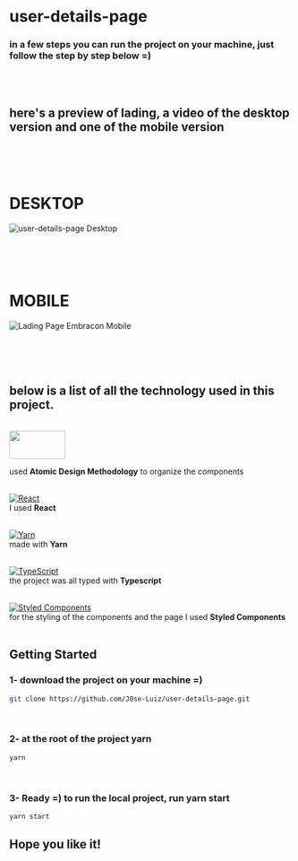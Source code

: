 # user-details-page

 ### in a few steps you can run the project on your machine, just follow the step by step below =)
<br/>
<br/>

## here's a preview of lading, a video of the desktop version and one of the mobile version
<br/>
<br/>
<br/>

# DESKTOP

![user-details-page Desktop](public/assets/gifs/Details-User-Page-Desktop.gif)

<br/>
<br/>
<br/>

# MOBILE

![Lading Page Embracon Mobile](public/assets/gifs/Details-User-Page-Mobile.gif)

<br/>
<br/>
<br/>

## below is a list of all the technology used in this project.

<br/>
<a href="https://atomicdesign.bradfrost.com/chapter-2/"> <img src="https://atomicdesign.bradfrost.com/images/content/atomic-design-abstract-concrete.png" width="100" height="50">
</a>
<br/>

 used **Atomic Design Methodology** to organize the components 
 <br/>
 <br/>

 [![React](https://img.shields.io/badge/react-%2320232a.svg?style=for-the-badge&logo=react&logoColor=%2361DAFB)](https://pt-br.reactjs.org/docs/getting-started.html)
<br/>
I used **React**
<br/>
<br/>

[![Yarn](https://img.shields.io/badge/yarn-%232C8EBB.svg?style=for-the-badge&logo=yarn&logoColor=white)](https://classic.yarnpkg.com/lang/en/docs/install/#debian-stable)
<br/>
made with **Yarn**
<br/>
<br/>

[![TypeScript](https://img.shields.io/badge/typescript-%23007ACC.svg?style=for-the-badge&logo=typescript&logoColor=white)](https://www.typescriptlang.org/docs/)
<br/>
the project was all typed with **Typescript**
<br/>
<br/>

[![Styled Components](https://img.shields.io/badge/styled--components-DB7093?style=for-the-badge&logo=styled-components&logoColor=white)](https://styled-components.com/)
<br/>
for the styling of the components and the page I used **Styled Components**
<br/>
<br/>

## Getting Started

### 1- **download the project** on your machine =)
```bash
git clone https://github.com/J0se-Luiz/user-details-page.git
```
<br/>

### 2- at the root of the project **yarn**
```bash
yarn
```

<br/>

### 3- Ready =) to run the local project, run **yarn start**

```bash
yarn start
```

## Hope you like it!

